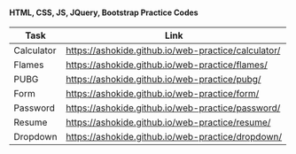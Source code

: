 #### HTML, CSS, JS, JQuery, Bootstrap Practice Codes

| Task  | Link |
| ------------- | ------------- |
| Calculator    | https://ashokide.github.io/web-practice/calculator/    |
| Flames        | https://ashokide.github.io/web-practice/flames/        |
| PUBG          | https://ashokide.github.io/web-practice/pubg/          |
| Form          | https://ashokide.github.io/web-practice/form/          |
| Password      | https://ashokide.github.io/web-practice/password/      |
| Resume        | https://ashokide.github.io/web-practice/resume/        |
| Dropdown      | https://ashokide.github.io/web-practice/dropdown/      |
